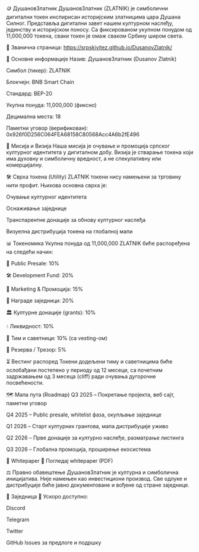 🪙 ДушановЗлатник
ДушановЗлатник (ZLATNIK) је симболични дигитални токен инспирисан историјским златницима цара Душана Силног. Представља дигитални завет нашем културном наслеђу, јединству и историјском поносу. Са фиксированом укупном понудом од 11,000,000 токена, сваки токен је омаж сваком Србину широм света.

🔗 Званична страница: https://srpskivitez.github.io/DusanovZlatnik/

🔹 Основне информације
Назив: ДушановЗлатник (Dusanov Zlatnik)

Симбол (тикер): ZLATNIK

Блокчејн: BNB Smart Chain

Стандард: BEP-20

Укупна понуда: 11,000,000 (фиксно)

Децимална места: 18

Паметни уговор (верификован): 0x926f0D256C064FEA68158C80568Acc4A6b2fE496

🎯 Мисија и Визија
Наша мисија је очување и промоција српског културног идентитета у дигиталном добу. Визија је стварање токена који има духовну и симболичну вредност, а не спекулативну или комерцијалну.

🛠️ Сврха токена (Utility)
ZLATNIK токени нису намењени за трговину нити профит. Њихова основна сврха је:

Очување културног идентитета

Оснаживање заједнице

Транспарентне донације за обнову културног наслеђа

Визуелна дистрибуција токена на глобалној мапи

📊 Токеномика
Укупна понуда од 11,000,000 ZLATNIK биће распоређена на следећи начин:

📢 Public Presale: 10%

🛠️ Development Fund: 20%

📣 Marketing & Промоција: 15%

🎁 Награде заједници: 20%

🏛️ Културне донације (grants): 10%

💧 Ликвидност: 10%

👥 Тим и саветници: 10% (са vesting-ом)

🏦 Резерва / Трезор: 5%

⏳ Вестинг распоред
Токени додељени тиму и саветницима биће ослобађани постепено у периоду од 12 месеци, са почетним задржавањем од 3 месеца (cliff) ради очувања дугорочне посвећености.

🗺️ Мапа пута (Roadmap)
Q3 2025 – Покретање пројекта, веб сајт, паметни уговор

Q4 2025 – Public presale, whitelist фаза, окупљање заједнице

Q1 2026 – Старт културних грантова, мапа дистрибуције уживо

Q2 2026 – Прве донације за културно наслеђе, разматрање листинга

Q3 2026 – Глобална промоција, проширење екосистема

📝 Whitepaper
📄 Погледај whitepaper (PDF)

⚖️ Правно обавештење
ДушановЗлатник је културна и симболична иницијатива. Није намењен као инвестициони производ. Све одлуке и дистрибуције биће јавно документоване и вођене од стране заједнице.

🤝 Заједница
📢 Ускоро доступно:

Discord

Telegram

Twitter

GitHub Issues за предлоге и подршку
